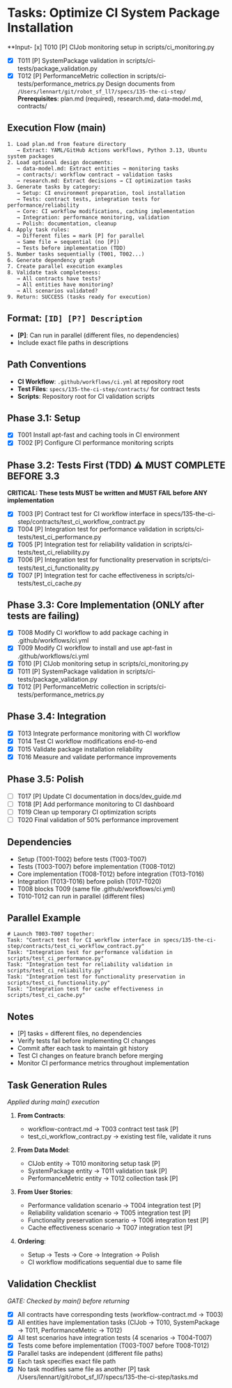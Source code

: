 # Tasks: Optimize CI System Package Installation

**Input- [x] T010 [P] CIJob monitoring setup in scripts/ci_monitoring.py
- [x] T011 [P] SystemPackage validation in scripts/ci-tests/package_validation.py
- [x] T012 [P] PerformanceMetric collection in scripts/ci-tests/performance_metrics.py Design documents from `/Users/lennart/git/robot_sf_ll7/specs/135-the-ci-step/`
**Prerequisites**: plan.md (required), research.md, data-model.md, contracts/

## Execution Flow (main)
```
1. Load plan.md from feature directory
   → Extract: YAML/GitHub Actions workflows, Python 3.13, Ubuntu system packages
2. Load optional design documents:
   → data-model.md: Extract entities → monitoring tasks
   → contracts/: workflow contract → validation tasks
   → research.md: Extract decisions → CI optimization tasks
3. Generate tasks by category:
   → Setup: CI environment preparation, tool installation
   → Tests: contract tests, integration tests for performance/reliability
   → Core: CI workflow modifications, caching implementation
   → Integration: performance monitoring, validation
   → Polish: documentation, cleanup
4. Apply task rules:
   → Different files = mark [P] for parallel
   → Same file = sequential (no [P])
   → Tests before implementation (TDD)
5. Number tasks sequentially (T001, T002...)
6. Generate dependency graph
7. Create parallel execution examples
8. Validate task completeness:
   → All contracts have tests?
   → All entities have monitoring?
   → All scenarios validated?
9. Return: SUCCESS (tasks ready for execution)
```

## Format: `[ID] [P?] Description`
- **[P]**: Can run in parallel (different files, no dependencies)
- Include exact file paths in descriptions

## Path Conventions
- **CI Workflow**: `.github/workflows/ci.yml` at repository root
- **Test Files**: `specs/135-the-ci-step/contracts/` for contract tests
- **Scripts**: Repository root for CI validation scripts

## Phase 3.1: Setup
- [x] T001 Install apt-fast and caching tools in CI environment
- [x] T002 [P] Configure CI performance monitoring scripts

## Phase 3.2: Tests First (TDD) ⚠️ MUST COMPLETE BEFORE 3.3
**CRITICAL: These tests MUST be written and MUST FAIL before ANY implementation**
- [x] T003 [P] Contract test for CI workflow interface in specs/135-the-ci-step/contracts/test_ci_workflow_contract.py
- [x] T004 [P] Integration test for performance validation in scripts/ci-tests/test_ci_performance.py
- [x] T005 [P] Integration test for reliability validation in scripts/ci-tests/test_ci_reliability.py
- [x] T006 [P] Integration test for functionality preservation in scripts/ci-tests/test_ci_functionality.py
- [x] T007 [P] Integration test for cache effectiveness in scripts/ci-tests/test_ci_cache.py

## Phase 3.3: Core Implementation (ONLY after tests are failing)
- [x] T008 Modify CI workflow to add package caching in .github/workflows/ci.yml
- [x] T009 Modify CI workflow to install and use apt-fast in .github/workflows/ci.yml
- [x] T010 [P] CIJob monitoring setup in scripts/ci_monitoring.py
- [x] T011 [P] SystemPackage validation in scripts/ci-tests/package_validation.py
- [x] T012 [P] PerformanceMetric collection in scripts/ci-tests/performance_metrics.py

## Phase 3.4: Integration
- [x] T013 Integrate performance monitoring with CI workflow
- [x] T014 Test CI workflow modifications end-to-end
- [x] T015 Validate package installation reliability
- [x] T016 Measure and validate performance improvements

## Phase 3.5: Polish
- [ ] T017 [P] Update CI documentation in docs/dev_guide.md
- [ ] T018 [P] Add performance monitoring to CI dashboard
- [ ] T019 Clean up temporary CI optimization scripts
- [ ] T020 Final validation of 50% performance improvement

## Dependencies
- Setup (T001-T002) before tests (T003-T007)
- Tests (T003-T007) before implementation (T008-T012)
- Core implementation (T008-T012) before integration (T013-T016)
- Integration (T013-T016) before polish (T017-T020)
- T008 blocks T009 (same file .github/workflows/ci.yml)
- T010-T012 can run in parallel (different files)

## Parallel Example
```
# Launch T003-T007 together:
Task: "Contract test for CI workflow interface in specs/135-the-ci-step/contracts/test_ci_workflow_contract.py"
Task: "Integration test for performance validation in scripts/test_ci_performance.py"
Task: "Integration test for reliability validation in scripts/test_ci_reliability.py"
Task: "Integration test for functionality preservation in scripts/test_ci_functionality.py"
Task: "Integration test for cache effectiveness in scripts/test_ci_cache.py"
```

## Notes
- [P] tasks = different files, no dependencies
- Verify tests fail before implementing CI changes
- Commit after each task to maintain git history
- Test CI changes on feature branch before merging
- Monitor CI performance metrics throughout implementation

## Task Generation Rules
*Applied during main() execution*

1. **From Contracts**:
   - workflow-contract.md → T003 contract test task [P]
   - test_ci_workflow_contract.py → existing test file, validate it runs

2. **From Data Model**:
   - CIJob entity → T010 monitoring setup task [P]
   - SystemPackage entity → T011 validation task [P]
   - PerformanceMetric entity → T012 collection task [P]

3. **From User Stories**:
   - Performance validation scenario → T004 integration test [P]
   - Reliability validation scenario → T005 integration test [P]
   - Functionality preservation scenario → T006 integration test [P]
   - Cache effectiveness scenario → T007 integration test [P]

4. **Ordering**:
   - Setup → Tests → Core → Integration → Polish
   - CI workflow modifications sequential due to same file

## Validation Checklist
*GATE: Checked by main() before returning*

- [x] All contracts have corresponding tests (workflow-contract.md → T003)
- [x] All entities have implementation tasks (CIJob → T010, SystemPackage → T011, PerformanceMetric → T012)
- [x] All test scenarios have integration tests (4 scenarios → T004-T007)
- [x] Tests come before implementation (T003-T007 before T008-T012)
- [x] Parallel tasks are independent (different file paths)
- [x] Each task specifies exact file path
- [x] No task modifies same file as another [P] task</content>
<parameter name="filePath">/Users/lennart/git/robot_sf_ll7/specs/135-the-ci-step/tasks.md